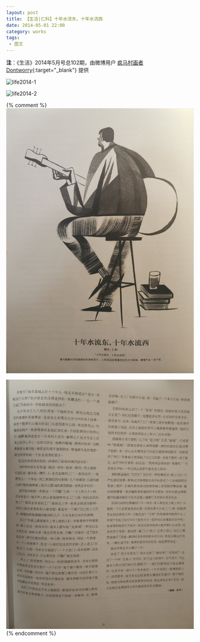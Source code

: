 ```yaml
---
layout: post
title: 【生活|仁科】十年水流东，十年水流西
date: 2014-05-01 22:00
category: works
tags:
 - 图文
---
```

**注**：《生活》2014年5月号总102期，由微博用户 [疯马村画者Dontworry](https://weibo.com/u/5339002071){:target="_blank"} 提供

![life2014-1](https://user-images.githubusercontent.com/72788982/100042178-e2f10700-2e45-11eb-916d-e0544574583d.jpg)

![life2014-2](https://user-images.githubusercontent.com/72788982/100042182-e4baca80-2e45-11eb-96a3-3a323fdb6def.jpg)

{% comment %}
![](/assets/imgs/life2014-1.jpg)

![](/assets/imgs/life2014-2.jpg)
{% endcomment %}